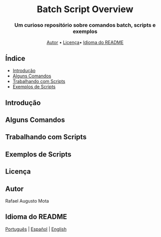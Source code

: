 <h1 align="center">Batch Script Overview</h1>

<h3 align="center">Um curioso repositório sobre comandos batch, scripts e exemplos</h3>

<p align="center" >
<a href="#autor">Autor</a> •
<a href="#licenca">Licença</a>•
<a href="#idioma-do-readme">Idioma do README</a></p>


## Índice

<ul>
<li><a href="introducao">Introdução</a></li>
<li><a href="comandos">Alguns Comandos</a></li>
<li><a href="trabalhando-com-scripts">Trabalhando com Scripts</a></li>
<li><a href="scripts-exemplos">Exemplos de Scripts</a></li>
</ul>

## Introdução


## Alguns Comandos


## Trabalhando com Scripts


## Exemplos de Scripts


## Licença


## Autor

Rafael Augusto Mota

## Idioma do README

[Português](./README-pt-br.md) | [Español](README-es.md) | [English](README.md) 

